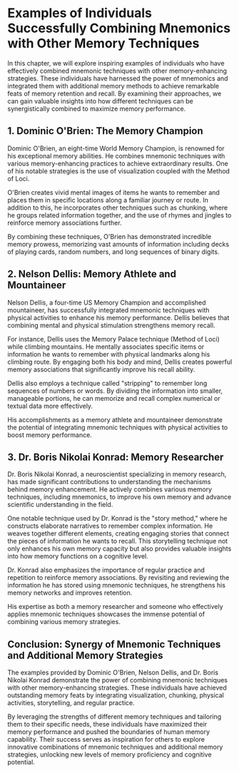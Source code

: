 Examples of Individuals Successfully Combining Mnemonics with Other Memory Techniques
================================================================================================

In this chapter, we will explore inspiring examples of individuals who have effectively combined mnemonic techniques with other memory-enhancing strategies. These individuals have harnessed the power of mnemonics and integrated them with additional memory methods to achieve remarkable feats of memory retention and recall. By examining their approaches, we can gain valuable insights into how different techniques can be synergistically combined to maximize memory performance.

**1. Dominic O'Brien: The Memory Champion**
-------------------------------------------

Dominic O'Brien, an eight-time World Memory Champion, is renowned for his exceptional memory abilities. He combines mnemonic techniques with various memory-enhancing practices to achieve extraordinary results. One of his notable strategies is the use of visualization coupled with the Method of Loci.

O'Brien creates vivid mental images of items he wants to remember and places them in specific locations along a familiar journey or route. In addition to this, he incorporates other techniques such as chunking, where he groups related information together, and the use of rhymes and jingles to reinforce memory associations further.

By combining these techniques, O'Brien has demonstrated incredible memory prowess, memorizing vast amounts of information including decks of playing cards, random numbers, and long sequences of binary digits.

**2. Nelson Dellis: Memory Athlete and Mountaineer**
----------------------------------------------------

Nelson Dellis, a four-time US Memory Champion and accomplished mountaineer, has successfully integrated mnemonic techniques with physical activities to enhance his memory performance. Dellis believes that combining mental and physical stimulation strengthens memory recall.

For instance, Dellis uses the Memory Palace technique (Method of Loci) while climbing mountains. He mentally associates specific items or information he wants to remember with physical landmarks along his climbing route. By engaging both his body and mind, Dellis creates powerful memory associations that significantly improve his recall ability.

Dellis also employs a technique called "stripping" to remember long sequences of numbers or words. By dividing the information into smaller, manageable portions, he can memorize and recall complex numerical or textual data more effectively.

His accomplishments as a memory athlete and mountaineer demonstrate the potential of integrating mnemonic techniques with physical activities to boost memory performance.

**3. Dr. Boris Nikolai Konrad: Memory Researcher**
--------------------------------------------------

Dr. Boris Nikolai Konrad, a neuroscientist specializing in memory research, has made significant contributions to understanding the mechanisms behind memory enhancement. He actively combines various memory techniques, including mnemonics, to improve his own memory and advance scientific understanding in the field.

One notable technique used by Dr. Konrad is the "story method," where he constructs elaborate narratives to remember complex information. He weaves together different elements, creating engaging stories that connect the pieces of information he wants to recall. This storytelling technique not only enhances his own memory capacity but also provides valuable insights into how memory functions on a cognitive level.

Dr. Konrad also emphasizes the importance of regular practice and repetition to reinforce memory associations. By revisiting and reviewing the information he has stored using mnemonic techniques, he strengthens his memory networks and improves retention.

His expertise as both a memory researcher and someone who effectively applies mnemonic techniques showcases the immense potential of combining various memory strategies.

**Conclusion: Synergy of Mnemonic Techniques and Additional Memory Strategies**
-------------------------------------------------------------------------------

The examples provided by Dominic O'Brien, Nelson Dellis, and Dr. Boris Nikolai Konrad demonstrate the power of combining mnemonic techniques with other memory-enhancing strategies. These individuals have achieved outstanding memory feats by integrating visualization, chunking, physical activities, storytelling, and regular practice.

By leveraging the strengths of different memory techniques and tailoring them to their specific needs, these individuals have maximized their memory performance and pushed the boundaries of human memory capability. Their success serves as inspiration for others to explore innovative combinations of mnemonic techniques and additional memory strategies, unlocking new levels of memory proficiency and cognitive potential.
